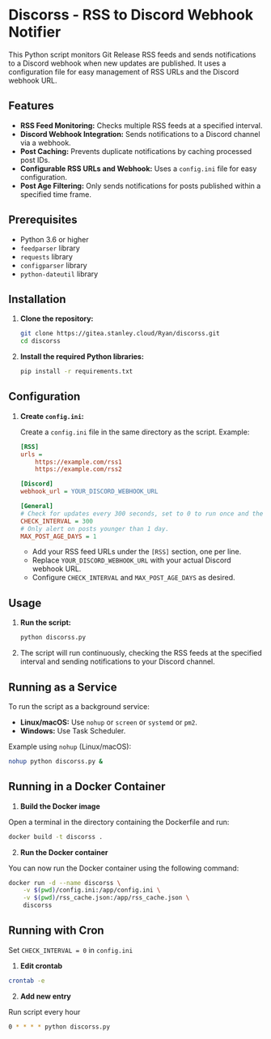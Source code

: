 # Discorss - RSS to Discord Webhook Notifier

This Python script monitors Git Release RSS feeds and sends notifications to a Discord webhook when new updates are published. It uses a configuration file for easy management of RSS URLs and the Discord webhook URL.

## Features

* **RSS Feed Monitoring:** Checks multiple RSS feeds at a specified interval.
* **Discord Webhook Integration:** Sends notifications to a Discord channel via a webhook.
* **Post Caching:** Prevents duplicate notifications by caching processed post IDs.
* **Configurable RSS URLs and Webhook:** Uses a `config.ini` file for easy configuration.
* **Post Age Filtering:** Only sends notifications for posts published within a specified time frame.

## Prerequisites

* Python 3.6 or higher
* `feedparser` library
* `requests` library
* `configparser` library
* `python-dateutil` library

## Installation

1.  **Clone the repository:**

    ```bash
    git clone https://gitea.stanley.cloud/Ryan/discorss.git
    cd discorss
    ```

2.  **Install the required Python libraries:**

    ```bash
    pip install -r requirements.txt
    ```

## Configuration

1.  **Create `config.ini`:**

    Create a `config.ini` file in the same directory as the script. Example:

    ```ini
    [RSS]
    urls =
        https://example.com/rss1
        https://example.com/rss2

    [Discord]
    webhook_url = YOUR_DISCORD_WEBHOOK_URL

    [General]
    # Check for updates every 300 seconds, set to 0 to run once and then quit (when using in a scheduled task)
    CHECK_INTERVAL = 300  
    # Only alert on posts younger than 1 day.
    MAX_POST_AGE_DAYS = 1 
    ```
    * Add your RSS feed URLs under the `[RSS]` section, one per line.
    * Replace `YOUR_DISCORD_WEBHOOK_URL` with your actual Discord webhook URL.
    * Configure `CHECK_INTERVAL` and `MAX_POST_AGE_DAYS` as desired.

## Usage

1.  **Run the script:**

    ```bash
    python discorss.py
    ```

2.  The script will run continuously, checking the RSS feeds at the specified interval and sending notifications to your Discord channel.

## Running as a Service

To run the script as a background service:

* **Linux/macOS:** Use `nohup` or `screen` or `systemd` or `pm2`.
* **Windows:** Use Task Scheduler.

Example using `nohup` (Linux/macOS):

```bash
nohup python discorss.py &
```

## Running in a Docker Container

1.  **Build the Docker image**

Open a terminal in the directory containing the Dockerfile and run:

```bash
docker build -t discorss .
```

2.  **Run the Docker container**

You can now run the Docker container using the following command:

```bash
docker run -d --name discorss \
    -v $(pwd)/config.ini:/app/config.ini \
    -v $(pwd)/rss_cache.json:/app/rss_cache.json \
    discorss
```

## Running with Cron

Set `CHECK_INTERVAL = 0` in `config.ini`

1.  **Edit crontab**

```bash
crontab -e
```
2.  **Add new entry**

Run script every hour
```bash
0 * * * * python discorss.py
```